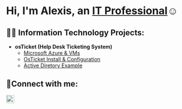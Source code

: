 
<h1>Hi, I'm Alexis, an <a href="https://linkedin.com/in/alexis-mckay-806664175/">IT Professional</a>☺</h1>

<h2>👨‍💻 Information Technology Projects:</h2>

- <b>osTicket (Help Desk Ticketing System)</b>
  - [Microsoft Azure & VMs](https://github.com/Lex2207/Microsoft-Azure)
  - [OsTicket Install & Configuration](https://github.com/Lex2207/OsTicket-Project)
  - [Active Diretory Example](https://github.com/Lex2207/AD-Lab-Example)

 

<h2>🤳Connect with me:</h2>


[<img align="left" alt="Josh | LinkedIn" width="22px" src="https://cdn.jsdelivr.net/npm/simple-icons@v3/icons/linkedin.svg" />][linkedin]

[linkedin]: https://linkedin.com/in/alexis-mckay-806664175/
